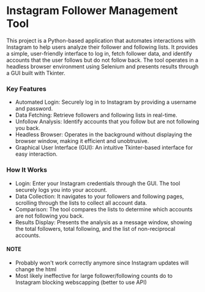 # Instagram Follower Management Tool
This project is a Python-based application that automates interactions with Instagram to help users analyze their follower and following lists. It provides a simple, user-friendly interface to log in, fetch follower data, and identify accounts that the user follows but do not follow back. The tool operates in a headless browser environment using Selenium and presents results through a GUI built with Tkinter.

### Key Features
- Automated Login: Securely log in to Instagram by providing a username and password.
- Data Fetching: Retrieve followers and following lists in real-time.
- Unfollow Analysis: Identify accounts that you follow but are not following you back.
- Headless Browser: Operates in the background without displaying the browser window, making it efficient and unobtrusive.
- Graphical User Interface (GUI): An intuitive Tkinter-based interface for easy interaction.

### How It Works
- Login: Enter your Instagram credentials through the GUI. The tool securely logs you into your account.
- Data Collection: It navigates to your followers and following pages, scrolling through the lists to collect all account data.
- Comparison: The tool compares the lists to determine which accounts are not following you back.
- Results Display: Presents the analysis as a message window, showing the total followers, total following, and the list of non-reciprocal accounts.

#### NOTE
- Probably won't work correctly anymore since Instagram updates will change the html
- Most likely ineffective for large follower/following counts do to Instagram blocking webscapping (better to use API)
